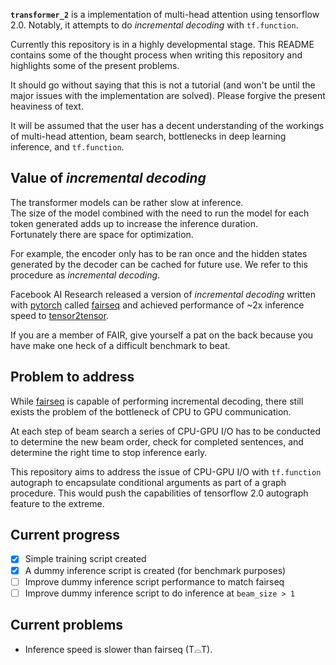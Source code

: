**`transformer_2`** is a implementation of multi-head attention using
tensorflow 2.0. Notably, it attempts to do *incremental decoding* with
`tf.function`.

Currently this repository is in a highly developmental stage. This README
contains some of the thought process when writing this repository and
highlights some of the present problems.

It should go without saying that this is not a tutorial (and won't be until
the major issues with the implementation are solved). Please forgive the
present heaviness of text.

It will be assumed that the user has a decent understanding of the workings of
multi-head attention, beam search, bottlenecks in deep learning inference, and
`tf.function`.

## Value of *incremental decoding*

The transformer models can be rather slow at inference.<br>
The size of the model combined with the need to run the model for each token
generated adds up to increase the inference duration.<br>
Fortunately there are space for optimization.

For example, the encoder only has to be ran once and the hidden states
generated by the decoder can be cached for future use. We refer to this
procedure as *incremental decoding*.

Facebook AI Research released a version of *incremental decoding* written with
[pytorch](https://pytorch.org) called
[fairseq](https://github.com/pytorch/fairseq) and achieved performance of
~2x inference speed to
[tensor2tensor](https://github.com/tensorflow/tensor2tensor).

If you are a member of FAIR, give yourself a pat on the back because you have
make one heck of a difficult benchmark to beat.

## Problem to address

While [fairseq](https://github.com/pytorch/fairseq) is capable of performing
incremental decoding, there still exists the problem of the bottleneck of
CPU to GPU communication.

At each step of beam search a series of CPU-GPU I/O has to be conducted to
determine the new beam order, check for completed sentences, and determine
the right time to stop inference early.

This repository aims to address the issue of CPU-GPU I/O with `tf.function`
autograph to encapsulate conditional arguments as part of a graph procedure.
This would push the capabilities of tensorflow 2.0 autograph feature to the
extreme.

## Current progress

- [x] Simple training script created
- [x] A dummy inference script is created (for benchmark purposes)
- [ ] Improve dummy inference script performance to match fairseq
- [ ] Improve dummy inference script to do inference at `beam_size > 1`

## Current problems

 - Inference speed is slower than fairseq (T⌓T).
